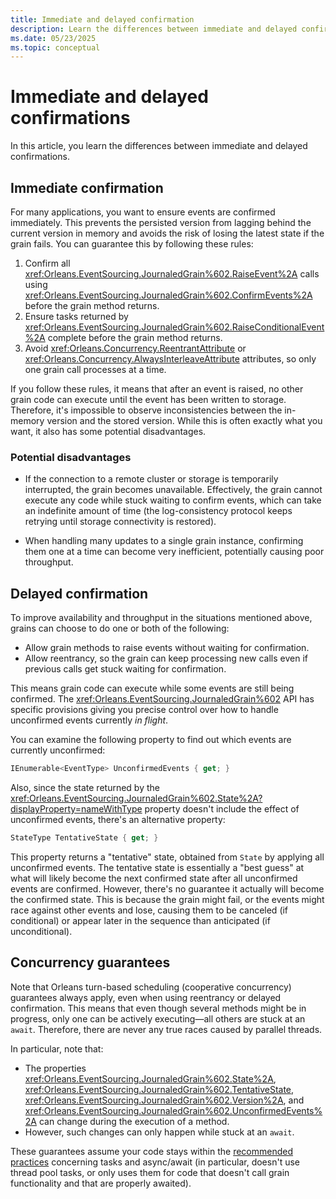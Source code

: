 ```yaml
---
title: Immediate and delayed confirmation
description: Learn the differences between immediate and delayed confirmation in .NET Orleans.
ms.date: 05/23/2025
ms.topic: conceptual
---
```


# Immediate and delayed confirmations

In this article, you learn the differences between immediate and delayed confirmations.

## Immediate confirmation

For many applications, you want to ensure events are confirmed immediately. This prevents the persisted version from lagging behind the current version in memory and avoids the risk of losing the latest state if the grain fails. You can guarantee this by following these rules:

1. Confirm all <xref:Orleans.EventSourcing.JournaledGrain%602.RaiseEvent%2A> calls using <xref:Orleans.EventSourcing.JournaledGrain%602.ConfirmEvents%2A> before the grain method returns.
2. Ensure tasks returned by <xref:Orleans.EventSourcing.JournaledGrain%602.RaiseConditionalEvent%2A> complete before the grain method returns.
3. Avoid <xref:Orleans.Concurrency.ReentrantAttribute> or <xref:Orleans.Concurrency.AlwaysInterleaveAttribute> attributes, so only one grain call processes at a time.

If you follow these rules, it means that after an event is raised, no other grain code can execute until the event has been written to storage. Therefore, it's impossible to observe inconsistencies between the in-memory version and the stored version. While this is often exactly what you want, it also has some potential disadvantages.

### Potential disadvantages

- If the connection to a remote cluster or storage is temporarily interrupted, the grain becomes unavailable. Effectively, the grain cannot execute any code while stuck waiting to confirm events, which can take an indefinite amount of time (the log-consistency protocol keeps retrying until storage connectivity is restored).

- When handling many updates to a single grain instance, confirming them one at a time can become very inefficient, potentially causing poor throughput.

## Delayed confirmation

To improve availability and throughput in the situations mentioned above, grains can choose to do one or both of the following:

- Allow grain methods to raise events without waiting for confirmation.
- Allow reentrancy, so the grain can keep processing new calls even if previous calls get stuck waiting for confirmation.

This means grain code can execute while some events are still being confirmed. The <xref:Orleans.EventSourcing.JournaledGrain%602> API has specific provisions giving you precise control over how to handle unconfirmed events currently _in flight_.

You can examine the following property to find out which events are currently unconfirmed:

```csharp
IEnumerable<EventType> UnconfirmedEvents { get; }
```

Also, since the state returned by the <xref:Orleans.EventSourcing.JournaledGrain%602.State%2A?displayProperty=nameWithType> property doesn't include the effect of unconfirmed events, there's an alternative property:

```csharp
StateType TentativeState { get; }
```

This property returns a "tentative" state, obtained from `State` by applying all unconfirmed events. The tentative state is essentially a "best guess" at what will likely become the next confirmed state after all unconfirmed events are confirmed. However, there's no guarantee it actually will become the confirmed state. This is because the grain might fail, or the events might race against other events and lose, causing them to be canceled (if conditional) or appear later in the sequence than anticipated (if unconditional).

## Concurrency guarantees

Note that Orleans turn-based scheduling (cooperative concurrency) guarantees always apply, even when using reentrancy or delayed confirmation. This means that even though several methods might be in progress, only one can be actively executing—all others are stuck at an `await`. Therefore, there are never any true races caused by parallel threads.

In particular, note that:

- The properties <xref:Orleans.EventSourcing.JournaledGrain%602.State%2A>, <xref:Orleans.EventSourcing.JournaledGrain%602.TentativeState>, <xref:Orleans.EventSourcing.JournaledGrain%602.Version%2A>, and <xref:Orleans.EventSourcing.JournaledGrain%602.UnconfirmedEvents%2A> can change during the execution of a method.
- However, such changes can only happen while stuck at an `await`.

These guarantees assume your code stays within the [recommended practices](../external-tasks-and-grains.md) concerning tasks and async/await (in particular, doesn't use thread pool tasks, or only uses them for code that doesn't call grain functionality and that are properly awaited).
